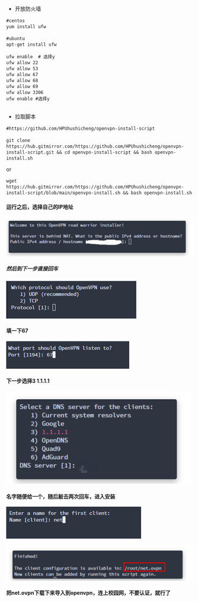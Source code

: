 - 开放防火墙
```shell
#centos
yum install ufw

#ubuntu
apt-get install ufw

ufw enable  # 选择y
ufw allow 22
ufw allow 53
ufw allow 67
ufw allow 68
ufw allow 69
ufw allow 3306
ufw enable #选择y


```

- 拉取脚本
```shell
#https://github.com/HPUhushicheng/openvpn-install-script

git clone https://hub.gitmirror.com/https://github.com/HPUhushicheng/openvpn-install-script.git && cd openvpn-install-script && bash openvpn-install.sh
```
or
```
wget https://hub.gitmirror.com/https://github.com/HPUhushicheng/openvpn-install-script/blob/main/openvpn-install.sh && bash openvpn-install.sh
```

#### 运行之后，选择自己的IP地址
![image.png](../images/0ad655274fcd0f4a1bda4730deb4b558.png)
##### 然后到下一步直接回车
[![image.jpg](../images/f5b9b7a8e02188150fd737831ed67217.png)](https://s2.loli.net/2023/08/19/QBfOmTyX25J7Aow.png)
#### 填一下67
[![image.jpg](../images/2cf7e1f5aa8cbbe7f0e84896b357736c.png)](https://s2.loli.net/2023/08/19/RGyH8mpQbaM4qNY.png)
#### 下一步选择3 1.1.1.1
![image.png](../images/9231dfca3fc1d7c3e5907153c9f70efe.png)
#### 名字随便给一个，随后敲击两次回车，进入安装
[![image.jpg](../images/c3dae665aad5060f6b0883e72ed1e1f3.png)](https://s2.loli.net/2023/08/19/IDRTHBd6aO9Axpq.png)

![image.png](../images/cc49d317a4286ab427c431b39c734c40.png)

#### 把net.ovpn下载下来导入到openvpn，连上校园网，不要认证，就行了



